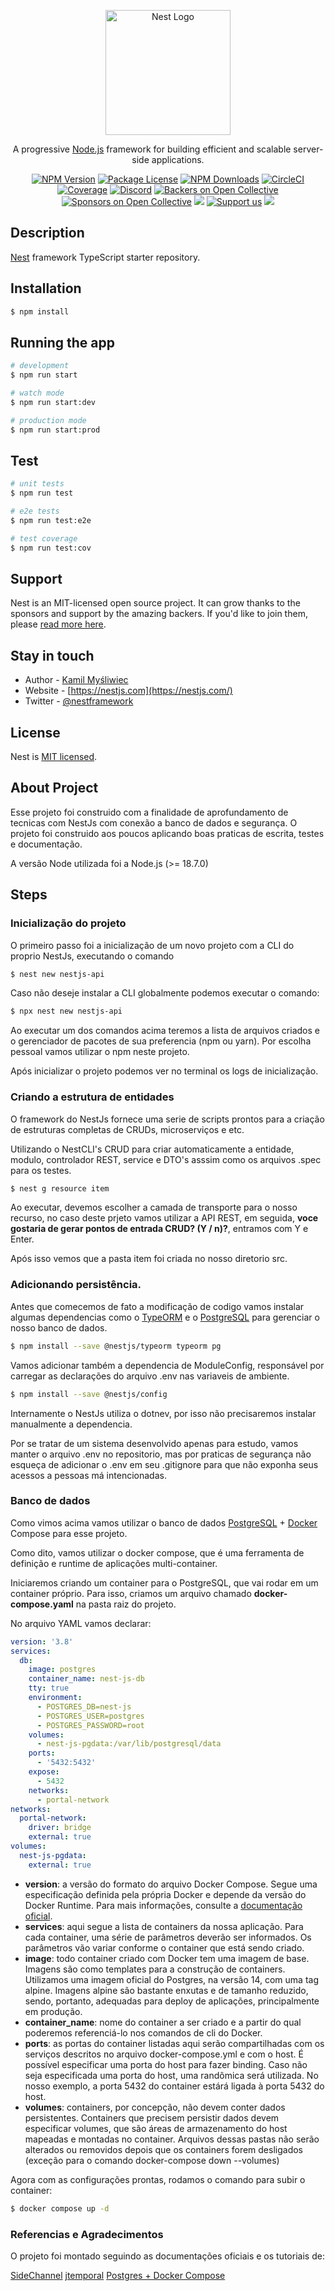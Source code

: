 <p align="center">
  <a href="http://nestjs.com/" target="blank"><img src="https://nestjs.com/img/logo-small.svg" width="200" alt="Nest Logo" /></a>
</p>

[circleci-image]: https://img.shields.io/circleci/build/github/nestjs/nest/master?token=abc123def456
[circleci-url]: https://circleci.com/gh/nestjs/nest

  <p align="center">A progressive <a href="http://nodejs.org" target="_blank">Node.js</a> framework for building efficient and scalable server-side applications.</p>
    <p align="center">
<a href="https://www.npmjs.com/~nestjscore" target="_blank"><img src="https://img.shields.io/npm/v/@nestjs/core.svg" alt="NPM Version" /></a>
<a href="https://www.npmjs.com/~nestjscore" target="_blank"><img src="https://img.shields.io/npm/l/@nestjs/core.svg" alt="Package License" /></a>
<a href="https://www.npmjs.com/~nestjscore" target="_blank"><img src="https://img.shields.io/npm/dm/@nestjs/common.svg" alt="NPM Downloads" /></a>
<a href="https://circleci.com/gh/nestjs/nest" target="_blank"><img src="https://img.shields.io/circleci/build/github/nestjs/nest/master" alt="CircleCI" /></a>
<a href="https://coveralls.io/github/nestjs/nest?branch=master" target="_blank"><img src="https://coveralls.io/repos/github/nestjs/nest/badge.svg?branch=master#9" alt="Coverage" /></a>
<a href="https://discord.gg/G7Qnnhy" target="_blank"><img src="https://img.shields.io/badge/discord-online-brightgreen.svg" alt="Discord"/></a>
<a href="https://opencollective.com/nest#backer" target="_blank"><img src="https://opencollective.com/nest/backers/badge.svg" alt="Backers on Open Collective" /></a>
<a href="https://opencollective.com/nest#sponsor" target="_blank"><img src="https://opencollective.com/nest/sponsors/badge.svg" alt="Sponsors on Open Collective" /></a>
  <a href="https://paypal.me/kamilmysliwiec" target="_blank"><img src="https://img.shields.io/badge/Donate-PayPal-ff3f59.svg"/></a>
    <a href="https://opencollective.com/nest#sponsor"  target="_blank"><img src="https://img.shields.io/badge/Support%20us-Open%20Collective-41B883.svg" alt="Support us"></a>
  <a href="https://twitter.com/nestframework" target="_blank"><img src="https://img.shields.io/twitter/follow/nestframework.svg?style=social&label=Follow"></a>
</p>
  <!--[![Backers on Open Collective](https://opencollective.com/nest/backers/badge.svg)](https://opencollective.com/nest#backer)
  [![Sponsors on Open Collective](https://opencollective.com/nest/sponsors/badge.svg)](https://opencollective.com/nest#sponsor)-->

## Description

[Nest](https://github.com/nestjs/nest) framework TypeScript starter repository.

## Installation

```bash
$ npm install
```

## Running the app

```bash
# development
$ npm run start

# watch mode
$ npm run start:dev

# production mode
$ npm run start:prod
```

## Test

```bash
# unit tests
$ npm run test

# e2e tests
$ npm run test:e2e

# test coverage
$ npm run test:cov
```

## Support

Nest is an MIT-licensed open source project. It can grow thanks to the sponsors and support by the amazing backers. If you'd like to join them, please [read more here](https://docs.nestjs.com/support).

## Stay in touch

- Author - [Kamil Myśliwiec](https://kamilmysliwiec.com)
- Website - [https://nestjs.com](https://nestjs.com/)
- Twitter - [@nestframework](https://twitter.com/nestframework)

## License

Nest is [MIT licensed](LICENSE).

## About Project

Esse projeto foi construido com a finalidade de aprofundamento de tecnicas com NestJs com conexão a banco de dados e segurança. O projeto foi construido aos poucos aplicando boas praticas de escrita, testes e documentação.

A versão Node utilizada foi a Node.js (>= 18.7.0)

## Steps

### Inicialização do projeto

O primeiro passo foi a inicialização de um novo projeto com a CLI do proprio NestJs, executando o comando

```bash
$ nest new nestjs-api
```

Caso não deseje instalar a CLI globalmente podemos executar o comando:

```bash
$ npx nest new nestjs-api
```

Ao executar um dos comandos acima teremos a lista de arquivos criados e o gerenciador de pacotes de sua preferencia (npm ou yarn). Por escolha pessoal vamos utilizar o npm neste projeto.

Após inicializar o projeto podemos ver no terminal os logs de inicialização.

### Criando a estrutura de entidades

O framework do NestJs fornece uma serie de scripts prontos para a criação de estruturas completas de CRUDs, microserviços e etc.

Utilizando o NestCLI's CRUD para criar automaticamente a entidade, modulo, controlador REST, service e DTO's asssim como os arquivos .spec para os testes.

```bash
$ nest g resource item
```

Ao executar, devemos escolher a camada de transporte para o nosso recurso, no caso deste prjeto vamos utilizar a API REST, em seguida, **voce gostaria de gerar pontos de entrada CRUD? (Y / n)?**, entramos com Y e Enter.

Após isso vemos que a pasta item foi criada no nosso diretorio src.

### Adicionando persistência.

Antes que comecemos de fato a modificação de codigo vamos instalar algumas dependencias como o [TypeORM](https://typeorm.io/) e o [PostgreSQL](https://www.postgresql.org/) para gerenciar o nosso banco de dados.

```bash
$ npm install --save @nestjs/typeorm typeorm pg
```

Vamos adicionar também a dependencia de ModuleConfig, responsável por carregar as declarações do arquivo .env nas variaveis de ambiente.

```bash
$ npm install --save @nestjs/config
```

Internamente o NestJs utiliza o dotnev, por isso não precisaremos instalar manualmente a dependencia.

Por se tratar de um sistema desenvolvido apenas para estudo, vamos manter o arquivo .env no repositorio, mas por praticas de segurança não esqueça de adicionar o .env em seu .gitignore para que não exponha seus acessos a pessoas má intencionadas.

### Banco de dados

Como vimos acima vamos utilizar o banco de dados [PostgreSQL](https://www.postgresql.org/) + [Docker](https://www.docker.com/) Compose para esse projeto.

Como dito, vamos utilizar o docker compose, que é uma ferramenta de definição e runtime de aplicações multi-container.

Iniciaremos criando um container para o PostgreSQL, que vai rodar em um container próprio. Para isso, criamos um arquivo chamado **docker-compose.yaml** na pasta raiz do projeto.

No arquivo YAML vamos declarar:

```yaml
version: '3.8'
services:
  db:
    image: postgres
    container_name: nest-js-db
    tty: true
    environment:
      - POSTGRES_DB=nest-js
      - POSTGRES_USER=postgres
      - POSTGRES_PASSWORD=root
    volumes:
      - nest-js-pgdata:/var/lib/postgresql/data
    ports:
      - '5432:5432'
    expose:
      - 5432
    networks:
      - portal-network
networks:
  portal-network:
    driver: bridge
    external: true
volumes:
  nest-js-pgdata:
    external: true
```

- **version**: a versão do formato do arquivo Docker Compose. Segue uma especificação definida pela própria Docker e depende da versão do Docker Runtime. Para mais informações, consulte a [documentação oficial](https://docs.docker.com/compose/compose-file/compose-versioning/).
- **services**: aqui segue a lista de containers da nossa aplicação. Para cada container, uma série de parâmetros deverão ser informados. Os parâmetros vão variar conforme o container que está sendo criado.
- **image**: todo container criado com Docker tem uma imagem de base. Imagens são como templates para a construção de containers. Utilizamos uma imagem oficial do Postgres, na versão 14, com uma tag alpine. Imagens alpine são bastante enxutas e de tamanho reduzido, sendo, portanto, adequadas para deploy de aplicações, principalmente em produção.
- **container_name**: nome do container a ser criado e a partir do qual poderemos referenciá-lo nos comandos de cli do Docker.
- **ports**: as portas do container listadas aqui serão compartilhadas com os serviços descritos no arquivo docker-compose.yml e com o host. É possível especificar uma porta do host para fazer binding. Caso não seja especificada uma porta do host, uma randômica será utilizada. No nosso exemplo, a porta 5432 do container estárá ligada à porta 5432 do host.
- **volumes**: containers, por concepção, não devem conter dados persistentes. Containers que precisem persistir dados devem especificar volumes, que são áreas de armazenamento do host mapeadas e montadas no container. Arquivos dessas pastas não serão alterados ou removidos depois que os containers forem desligados (exceção para o comando docker-compose down --volumes)

Agora com as configurações prontas, rodamos o comando para subir o container:

```bash
$ docker compose up -d
```

### Referencias e Agradecimentos

O projeto foi montado seguindo as documentações oficiais e os tutoriais de:

[SideChannel](https://www.sidechannel.blog/en/creating-an-api-with-nestjs/)
[jtemporal](https://jtemporal.com/brincando-com-postgresql/)
[Postgres + Docker Compose](https://www.linkedin.com/pulse/rodando-postgres-sql-em-um-container-docker-ruben-lins-silva/?trk=pulse-article_more-articles_related-content-card&originalSubdomain=pt)
